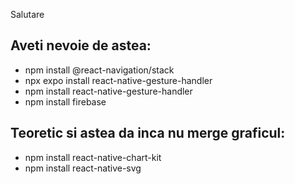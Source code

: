 Salutare




## Aveti nevoie de astea:
- npm install @react-navigation/stack
- npx expo install react-native-gesture-handler
- npm install react-native-gesture-handler
- npm install firebase

## Teoretic si astea da inca nu merge graficul:
- npm install react-native-chart-kit
- npm install react-native-svg
